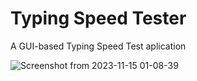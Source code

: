 # Typing Speed Tester
A GUI-based Typing Speed Test aplication

![Screenshot from 2023-11-15 01-08-39](https://github.com/audience6killer/typing_speed_test/assets/68350537/2219b4b4-62b5-4fde-bc1c-6164bafe517e)
